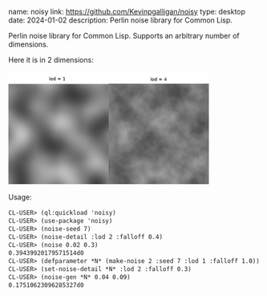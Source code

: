 name: noisy
link: https://github.com/Kevinpgalligan/noisy
type: desktop
date: 2024-01-02
description: Perlin noise library for Common Lisp.

Perlin noise library for Common Lisp. Supports an arbitrary number of dimensions.

Here it is in 2 dimensions:

![A comparison of low-resolution (smoother) noise and higher-resolution (more detailed / chaotic) noise](/static/img/noisy/2d-noise.png)

Usage:

    CL-USER> (ql:quickload 'noisy)
    CL-USER> (use-package 'noisy)
    CL-USER> (noise-seed 7)
    CL-USER> (noise-detail :lod 2 :falloff 0.4)
    CL-USER> (noise 0.02 0.3)
    0.39439920179571514d0
    CL-USER> (defparameter *N* (make-noise 2 :seed 7 :lod 1 :falloff 1.0))
    CL-USER> (set-noise-detail *N* :lod 2 :falloff 0.3)
    CL-USER> (noise-gen *N* 0.04 0.09)
    0.17510623096285327d0
